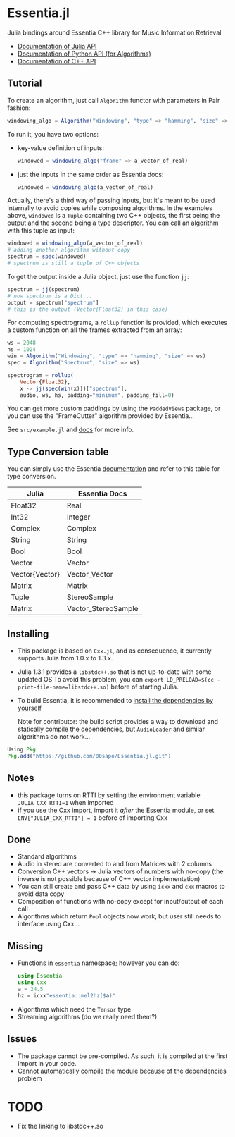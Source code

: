 Essentia.jl
===========

Julia bindings around Essentia C++ library for Music Information Retrieval

* [Documentation of Julia API](https://00sapo.github.io/Essentia.jl/build/)
* [Documentation of Python API (for Algorithms)](https://essentia.upf.edu/reference//)
* [Documentation of C++ API](https://essentia.upf.edu/doxygen/)


## Tutorial

To create an algorithm, just call `Algorithm` functor with parameters in Pair
fashion:
```julia
windowing_algo = Algorithm("Windowing", "type" => "hamming", "size" => ws)
```

To run it, you have two options:

* key-value definition of inputs:
    ```julia 
    windowed = windowing_algo("frame" => a_vector_of_real)
    ```
* just the inputs in the same order as Essentia docs:
    ```julia 
    windowed = windowing_algo(a_vector_of_real)
    ```

Actually, there's a third way of passing inputs, but it's meant to be used
internally to avoid copies while composing algorithms. In the examples above,
`windowed` is a `Tuple` containing two C++ objects, the first being the output
and the second being a type descriptor. You can call an algorithm with this
tuple as input:
```julia
windowed = windowing_algo(a_vector_of_real)
# adding another algorithm without copy
spectrum = spec(windowed) 
# spectrum is still a tuple of C++ objects
```

To get the output inside a Julia object, just use the function `jj`:

```julia
spectrum = jj(spectrum)
# now spectrum is a Dict...
output = spectrum["spectrum"]
# this is the output (Vector{Float32} in this case)
```

For computing spectrograms, a `rollup` function is provided, which executes a
custom function on all the frames extracted from an array:
```julia
ws = 2048
hs = 1024
win = Algorithm("Windowing", "type" => "hamming", "size" => ws)
spec = Algorithm("Spectrum", "size" => ws)

spectrogram = rollup(
    Vector{Float32},
    x -> jj(spec(win(x)))["spectrum"],
    audio, ws, hs, padding="minimum", padding_fill=0)
```

You can get more custom paddings by using the `PaddedViews` package, or you can use
the "FrameCutter" algorithm provided by Essentia...

See `src/example.jl` and [docs](https://00sapo.github.io/Essentia.jl/build/) for more info.


## Type Conversion table

You can simply use the Essentia
[documentation](https://essentia.upf.edu/reference/) and refer to this table for
type conversion.

| Julia          | Essentia Docs        |
|----------------|----------------------|
| Float32        | Real                 |
| Int32          | Integer              |
| Complex        | Complex              |
| String         | String               |
| Bool           | Bool                 |
| Vector         | Vector               |
| Vector{Vector} | Vector_Vector        |
| Matrix         | Matrix               |
| Tuple          | StereoSample         |
| Matrix         | Vector_StereoSample  |

## Installing

* This package is based on `Cxx.jl`, and as consequence, it currently supports
    Julia from 1.0.x to 1.3.x.

* Julia 1.3.1 provides a `libstdc++.so` that is not up-to-date with some updated OS
    To avoid this problem, you can `export LD_PRELOAD=$(cc -print-file-name=libstdc++.so)`
    before of starting Julia.

* To build Essentia, it is recommended to [install the dependencies by
    yourself](https://essentia.upf.edu/installing.html#installing-dependencies-on-linux)

    Note for contributor: the build script provides a way to download and
    statically compile the dependencies, but `AudioLoader` and similar
    algorithms do not work...

```julia
Using Pkg
Pkg.add("https://github.com/00sapo/Essentia.jl.git")
```

## Notes

* this package turns on RTTI by setting the environment variable
    `JULIA_CXX_RTTI=1` when imported
* if you use the Cxx import, import it *after* the Essentia module, 
    or set `ENV["JULIA_CXX_RTTI"] = 1` before of importing Cxx
  
## Done

* Standard algorithms
* Audio in stereo are converted to and from Matrices with 2 columns
* Conversion C++ vectors -> Julia vectors of numbers with no-copy (the inverse
    is not possible because of C++ vector implementation)
* You can still create and pass C++ data by using `icxx` and `cxx` macros to
    avoid data copy
* Composition of functions with no-copy except for input/output of each call
* Algorithms which return `Pool` objects now work, but user still needs to
    interface using Cxx...

## Missing

* Functions in `essentia` namespace; however you can do:
    ```julia
    using Essentia
    using Cxx
    a = 24.5
    hz = icxx"essentia::mel2hz($a)"
    ```
* Algorithms which need the `Tensor` type
* Streaming algorithms (do we really need them?)

## Issues

* The package cannot be pre-compiled. As such, it is compiled at the first
    import in your code.
* Cannot automatically compile the module because of the dependencies problem

# TODO

* Fix the linking to libstdc++.so

